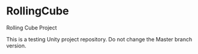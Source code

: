 # RollingCube
Rolling Cube Project


This is a testing Unity project repository.
Do not change the Master branch version.
